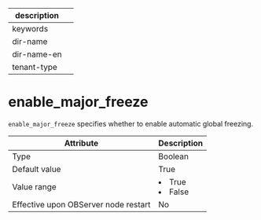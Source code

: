 | description ||
|---|---|
| keywords ||
| dir-name ||
| dir-name-en ||
| tenant-type ||

enable_major_freeze
========================================

`enable_major_freeze` specifies whether to enable automatic global freezing.


| **Attribute** | **Description** |
|------------------|--------------------------------------------------------------------------------------------------------|
| Type | Boolean |
| Default value | True |
| Value range | <li> True   <li> False |
| Effective upon OBServer node restart | No |

